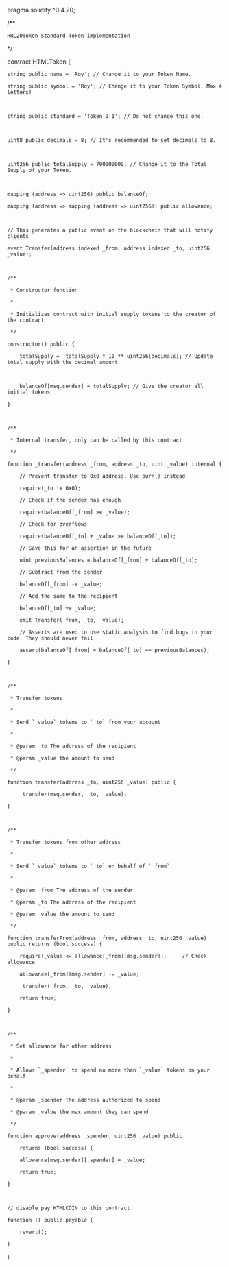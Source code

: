 pragma solidity ^0.4.20;



/**

    HRC20Token Standard Token implementation

*/

contract HTMLToken {



    string public name = 'Roy'; // Change it to your Token Name.

    string public symbol = 'Roy'; // Change it to your Token Symbol. Max 4 letters!

    

    string public standard = 'Token 0.1'; // Do not change this one.



    uint8 public decimals = 8; // It's recommended to set decimals to 8.

    

    uint256 public totalSupply = 700000000; // Change it to the Total Supply of your Token.



    mapping (address => uint256) public balanceOf;

    mapping (address => mapping (address => uint256)) public allowance;



    // This generates a public event on the blockchain that will notify clients

    event Transfer(address indexed _from, address indexed _to, uint256 _value);



    /**

     * Constructor function

     *

     * Initializes contract with initial supply tokens to the creator of the contract

     */

    constructor() public {

        totalSupply =  totalSupply * 10 ** uint256(decimals); // Update total supply with the decimal amount



        balanceOf[msg.sender] = totalSupply; // Give the creator all initial tokens

    }



    /**

     * Internal transfer, only can be called by this contract

     */

    function _transfer(address _from, address _to, uint _value) internal {

        // Prevent transfer to 0x0 address. Use burn() instead

        require(_to != 0x0);

        // Check if the sender has enough

        require(balanceOf[_from] >= _value);

        // Check for overflows

        require(balanceOf[_to] + _value >= balanceOf[_to]);

        // Save this for an assertion in the future

        uint previousBalances = balanceOf[_from] + balanceOf[_to];

        // Subtract from the sender

        balanceOf[_from] -= _value;

        // Add the same to the recipient

        balanceOf[_to] += _value;

        emit Transfer(_from, _to, _value);

        // Asserts are used to use static analysis to find bugs in your code. They should never fail

        assert(balanceOf[_from] + balanceOf[_to] == previousBalances);

    }



    /**

     * Transfer tokens

     *

     * Send `_value` tokens to `_to` from your account

     *

     * @param _to The address of the recipient

     * @param _value the amount to send

     */

    function transfer(address _to, uint256 _value) public {

        _transfer(msg.sender, _to, _value);

    }



    /**

     * Transfer tokens from other address

     *

     * Send `_value` tokens to `_to` on behalf of `_from`

     *

     * @param _from The address of the sender

     * @param _to The address of the recipient

     * @param _value the amount to send

     */

    function transferFrom(address _from, address _to, uint256 _value) public returns (bool success) {

        require(_value <= allowance[_from][msg.sender]);     // Check allowance

        allowance[_from][msg.sender] -= _value;

        _transfer(_from, _to, _value);

        return true;

    }



    /**

     * Set allowance for other address

     *

     * Allows `_spender` to spend no more than `_value` tokens on your behalf

     *

     * @param _spender The address authorized to spend

     * @param _value the max amount they can spend

     */

    function approve(address _spender, uint256 _value) public

        returns (bool success) {

        allowance[msg.sender][_spender] = _value;

        return true;

    }



    // disable pay HTMLCOIN to this contract

    function () public payable {

        revert();

    }

}
